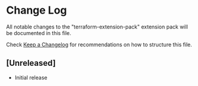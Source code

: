 # Change Log

All notable changes to the "terraform-extension-pack" extension pack will be documented in this file.

Check [Keep a Changelog](http://keepachangelog.com/) for recommendations on how to structure this file.

## [Unreleased]

- Initial release
